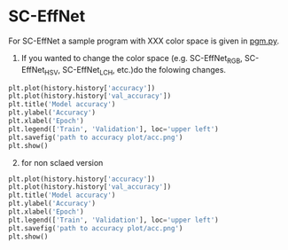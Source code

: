 # SC-EffNet


For SC-EffNet a sample program with XXX color space is given in [pgm.py](#). 


1. If you wanted to change the color space (e.g. SC-EffNet<sub>RGB</sub>, SC-EffNet<sub>HSV</sub>, SC-EffNet<sub>LCH</sub>, etc.)do the folowing changes.


```python
plt.plot(history.history['accuracy'])
plt.plot(history.history['val_accuracy'])
plt.title('Model accuracy')
plt.ylabel('Accuracy')
plt.xlabel('Epoch')
plt.legend(['Train', 'Validation'], loc='upper left')
plt.savefig('path to accuracy plot/acc.png')
plt.show()
```


2. for  non sclaed version 

```python
plt.plot(history.history['accuracy'])
plt.plot(history.history['val_accuracy'])
plt.title('Model accuracy')
plt.ylabel('Accuracy')
plt.xlabel('Epoch')
plt.legend(['Train', 'Validation'], loc='upper left')
plt.savefig('path to accuracy plot/acc.png')
plt.show()
```

